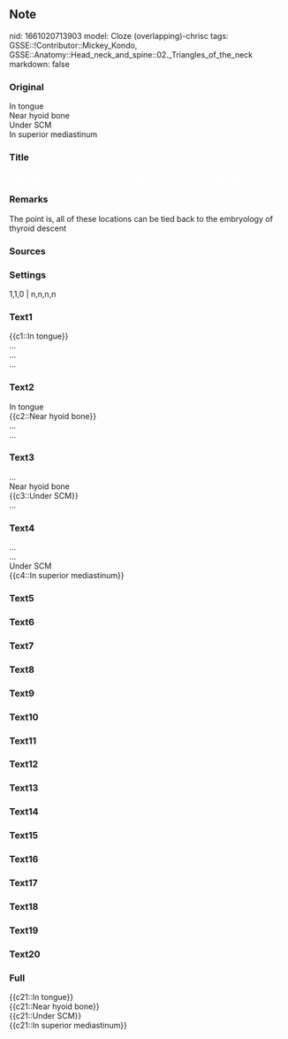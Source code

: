 ## Note
nid: 1661020713903
model: Cloze (overlapping)-chrisc
tags: GSSE::!Contributor::Mickey_Kondo, GSSE::Anatomy::Head_neck_and_spine::02._Triangles_of_the_neck
markdown: false

### Original
<div>
  In tongue
</div>
<div>
  Near hyoid bone
</div>
<div>
  Under SCM
</div>
<div>
  In superior mediastinum
</div>

### Title
<div>
  <span style="color: rgb(255, 255, 255)">4 places where accessory
  thyroid glands can be found, superior to inferior</span>
</div>

### Remarks
The point is, all of these locations can be tied back to the embryology of thyroid descent

### Sources


### Settings
1,1,0 | n,n,n,n

### Text1
<div>
  {{c1::In tongue}}
</div>
<div>
  ...
</div>
<div>
  ...
</div>
<div>
  ...
</div>

### Text2
<div>
  In tongue
</div>
<div>
  {{c2::Near hyoid bone}}
</div>
<div>
  ...
</div>
<div>
  ...
</div>

### Text3
<div>
  ...
</div>
<div>
  Near hyoid bone
</div>
<div>
  {{c3::Under SCM}}
</div>
<div>
  ...
</div>

### Text4
<div>
  ...
</div>
<div>
  ...
</div>
<div>
  Under SCM
</div>
<div>
  {{c4::In superior mediastinum}}
</div>

### Text5


### Text6


### Text7


### Text8


### Text9


### Text10


### Text11


### Text12


### Text13


### Text14


### Text15


### Text16


### Text17


### Text18


### Text19


### Text20


### Full
<div>
  {{c21::In tongue}}
</div>
<div>
  {{c21::Near hyoid bone}}
</div>
<div>
  {{c21::Under SCM}}
</div>
<div>
  {{c21::In superior mediastinum}}
</div>
